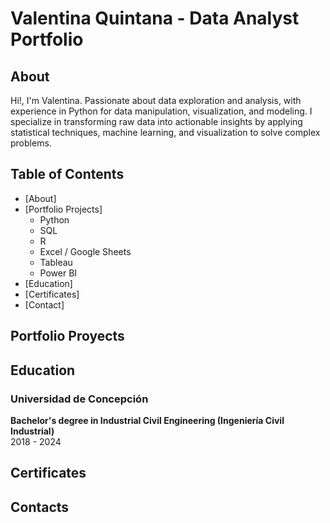 # Valentina Quintana - Data Analyst Portfolio
## About  

Hi!, I'm Valentina. Passionate about data exploration and analysis, with experience in Python for data manipulation, visualization, and modeling. I specialize in transforming raw data into actionable insights by applying statistical techniques, machine learning, and visualization to solve complex problems.  

## Table of Contents
- [About]
- [Portfolio Projects]
  - Python
  - SQL
  - R
  - Excel / Google Sheets
  - Tableau
  - Power BI
- [Education]
- [Certificates]
- [Contact]

## Portfolio Proyects

## Education 
### Universidad de Concepción 
**Bachelor's degree in Industrial Civil Engineering (Ingeniería Civil Industrial)**  
2018 - 2024

## Certificates

## Contacts

